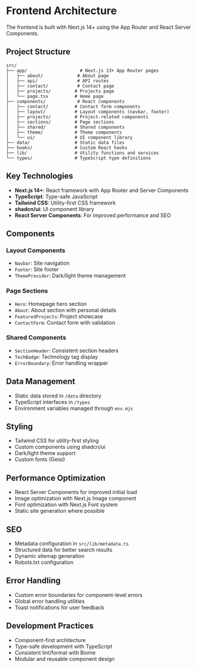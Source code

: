 # Frontend Architecture

The frontend is built with Next.js 14+ using the App Router and React Server
Components.

## Project Structure

```text
src/
├── app/                    # Next.js 13+ App Router pages
│   ├── about/             # About page
│   ├── api/               # API routes
│   ├── contact/           # Contact page
│   ├── projects/         # Projects page
│   └── page.tsx          # Home page
├── components/            # React components
│   ├── contact/          # Contact form components
│   ├── layout/           # Layout components (navbar, footer)
│   ├── projects/         # Project-related components
│   ├── sections/         # Page sections
│   ├── shared/           # Shared components
│   ├── theme/            # Theme components
│   └── ui/               # UI component library
├── data/                 # Static data files
├── hooks/                # Custom React hooks
├── lib/                  # Utility functions and services
└── types/                # TypeScript type definitions
```

## Key Technologies

- **Next.js 14+**: React framework with App Router and Server Components
- **TypeScript**: Type-safe JavaScript
- **Tailwind CSS**: Utility-first CSS framework
- **shadcn/ui**: UI component library
- **React Server Components**: For improved performance and SEO

## Components

### Layout Components

- `Navbar`: Site navigation
- `Footer`: Site footer
- `ThemeProvider`: Dark/light theme management

### Page Sections

- `Hero`: Homepage hero section
- `About`: About section with personal details
- `FeaturedProjects`: Project showcase
- `ContactForm`: Contact form with validation

### Shared Components

- `SectionHeader`: Consistent section headers
- `TechBadge`: Technology tag display
- `ErrorBoundary`: Error handling wrapper

## Data Management

- Static data stored in `/data` directory
- TypeScript interfaces in `/types`
- Environment variables managed through `env.mjs`

## Styling

- Tailwind CSS for utility-first styling
- Custom components using shadcn/ui
- Dark/light theme support
- Custom fonts (Geist)

## Performance Optimization

- React Server Components for improved initial load
- Image optimization with Next.js Image component
- Font optimization with Next.js Font system
- Static site generation where possible

## SEO

- Metadata configuration in `src/lib/metadata.ts`
- Structured data for better search results
- Dynamic sitemap generation
- Robots.txt configuration

## Error Handling

- Custom error boundaries for component-level errors
- Global error handling utilities
- Toast notifications for user feedback

## Development Practices

- Component-first architecture
- Type-safe development with TypeScript
- Consistent lint/format with Biome
- Modular and reusable component design
